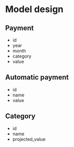 # Model design

## Payment

- id
- year
- month
- category
- value

## Automatic payment

- id
- name
- value

## Category

- id
- name
- projected_value
